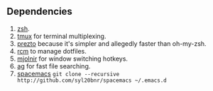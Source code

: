 
## Dependencies

1. [zsh](http://www.zsh.org/).
1. [tmux](http://tmux.sourceforge.net/) for terminal multiplexing.
1. [prezto](https://github.com/sorin-ionescu/prezto) because it's simpler and allegedly faster than oh-my-zsh.
1. [rcm](https://github.com/thoughtbot/rcm#installation) to manage dotfiles.
1. [mjolnir](https://github.com/sdegutis/mjolnir) for window switching hotkeys.
1. [ag](https://github.com/ggreer/the_silver_searcher) for fast file searching.
1. [spacemacs](https://github.com/syl20bnr/spacemacs) `git clone --recursive http://github.com/syl20bnr/spacemacs ~/.emacs.d`

